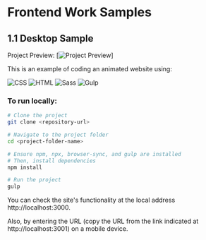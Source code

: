 # Frontend Work Samples
## 1.1 Desktop Sample
Project Preview:
[![Project Preview](https://github.com/AMRedichkina/Frontend-work-samples/assets/Preview_first_sample.gif)]

This is an example of coding an animated website using:

![CSS](https://img.shields.io/badge/-CSS-1572B6?style=flat-square&logo=css3&logoColor=white)
![HTML](https://img.shields.io/badge/-HTML-E34F26?style=flat-square&logo=html5&logoColor=white)
![Sass](https://img.shields.io/badge/-Sass-CC6699?style=flat-square&logo=sass&logoColor=white)
![Gulp](https://img.shields.io/badge/-Gulp-CF4647?style=flat-square&logo=gulp&logoColor=white)


### To run locally:
```bash
# Clone the project
git clone <repository-url>

# Navigate to the project folder
cd <project-folder-name>

# Ensure npm, npx, browser-sync, and gulp are installed
# Then, install dependencies
npm install

# Run the project
gulp
```
You can check the site's functionality at the local address http://localhost:3000.

Also, by entering the URL (copy the URL from the link indicated at http://localhost:3001) on a mobile device.
